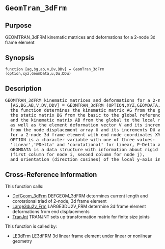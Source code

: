 
<!-- <a name="_top"></a>
<div><a href="../../_index.md">Home</a> &gt;  <a href="#">latest</a> &gt; <a href="_index.md">Element_Library</a> &gt; GeomTran_3dFrm.m</div> -->

<!--<table width="100%"><tr><td align="left"><a href="../../_index.md"><img alt="<" border="0" src="../../left.png">&nbsp;Master index</a></td>
<td align="right"><a href="_index.md">Index for latest\Element_Library&nbsp;<img alt=">" border="0" src="../../right.png"></a></td></tr></table>-->
# `GeomTran_3dFrm`
<!-- <h1>GeomTran_3dFrm
</h1> -->

## <a name="_name"></a>Purpose

<!-- <h2 id="purpose"><a name="_name"></a>Purpose</h2> -->

GEOMTRAN_3dFRM kinematic matrices and deformations for a 2-node 3d frame element

<!-- <div class="box"><strong>GEOMTRAN_3dFRM kinematic matrices and deformations for a 2-node 3d frame element</strong></div> -->

## <a name="_synopsis"></a>Synopsis

`function [ag,bg,ab,v,Dv,DDv] = GeomTran_3dFrm (option,xyz,GeomData,u,Du,DDu)` 
## <a name="_description"></a>Description

<pre class="comment">GEOMTRAN_3dFRM kinematic matrices and deformations for a 2-node 3d frame element
  [AG,BG,AB,V,DV,DDV] = GEOMTRAN_3dFRM (OPTION,XYZ,GEOMDATA,U,DU,DDU)
  the function determines the kinematic matrix AG from the global to the basic reference system,
  the static matrix BG from the basic to the global reference system, 
  and the kinematic matrix AB from the global to the local reference system
  as well as the element deformation vector V and its increments DV and DDV
  from the node displacement array U and its increments DU and DDU
  for a 2-node 3d frame element with end node coordinates XYZ;
  OPTION is a character variable with one of three values:
  'linear','PDelta' and 'corotational' for linear, P-Delta and corotational geometry, resp.
  GEOMDATA is a data structure with information about rigid joint offsets in field JNTOFF
  (first column for node i, second column for node j),
  and orientation (direction cosines) of the local y-axis in vector YORNT</pre>
<!-- <div class="fragment"><pre class="comment">GEOMTRAN_3dFRM kinematic matrices and deformations for a 2-node 3d frame element
  [AG,BG,AB,V,DV,DDV] = GEOMTRAN_3dFRM (OPTION,XYZ,GEOMDATA,U,DU,DDU)
  the function determines the kinematic matrix AG from the global to the basic reference system,
  the static matrix BG from the basic to the global reference system, 
  and the kinematic matrix AB from the global to the local reference system
  as well as the element deformation vector V and its increments DV and DDV
  from the node displacement array U and its increments DU and DDU
  for a 2-node 3d frame element with end node coordinates XYZ;
  OPTION is a character variable with one of three values:
  'linear','PDelta' and 'corotational' for linear, P-Delta and corotational geometry, resp.
  GEOMDATA is a data structure with information about rigid joint offsets in field JNTOFF
  (first column for node i, second column for node j),
  and orientation (direction cosines) of the local y-axis in vector YORNT</pre></div> -->

<!-- crossreference -->
## <a name="_cross"></a>Cross-Reference Information

This function calls:
<ul style="list-style-image:url(../../matlabicon.gif)">
<li><a href="DefGeom_3dFrm" class="code" title="function [L,T] = DefGeom_3dFrm (xyz,GeomData,u)">DefGeom_3dFrm</a>	DEFGEOM_3dFRM determines current length and corotational triad of 2-node, 3d frame element</li><li><a href="Large3du2v_Frm" class="code" title="function [v,vthetaI,vthetaJ] = Large3du2v_Frm (xyz,GeomData,u)">Large3du2v_Frm</a>	LARGE3DU2V_FRM determine 3d frame element deformations from end displacements</li><li><a href="TranJnt" class="code" title="function aj = TranJnt (JntOff)">TranJnt</a>	TRANJNT sets up transformation matrix for finite size joints</li></ul>
This function is called by:
<ul style="list-style-image:url(../../matlabicon.gif)">
<li><a href="LE3dFrm.md" class="code" title="function ElemResp = LE3dFrm (action,el_no,xyz,ElemData,ElemState)">LE3dFrm</a>	LE3dFRM 3d linear frame element under linear or nonlinear geometry</li></ul>
<!-- crossreference -->




<!-- <hr><address>Generated on Thu 28-Jan-2021 18:22:44 by <strong><a href="http://www.artefact.tk/software/matlab/m2html/" title="Matlab Documentation in HTML">m2html</a></strong> &copy; 2005</address> -->